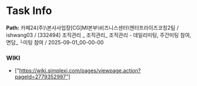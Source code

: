# Task Info

**Path:** 카페24(주)\본사사업장\[CG]MI본부\비즈니스센터\엔터프라이즈코칭2팀 / ishwang03 / [332494] 조직관리 _ 조직관리_ 조직관리 - 데일리미팅, 주간미팅 참여, 면담_ └미팅 참여 / 2025-09-01_00-00-00

### WIKI
- ["https://wiki.simplexi.com/pages/viewpage.action?pageId=2779352997"]

